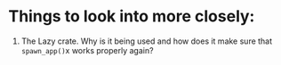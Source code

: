 
# Things to look into more closely:

1. The Lazy crate. Why is it being used and how does it make sure that `spawn_app()`x works properly again?
